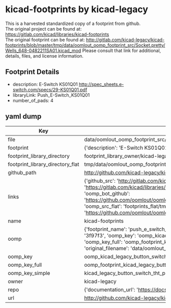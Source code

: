 # kicad-footprints by kicad-legacy  
This is a harvested standardized copy of a footprint from github.  
The original project can be found at:  
https://gitlab.com/kicad/libraries/kicad-footprints  
The original footprint can be found at:
http://gitlab.com/kicad-legacy/kicad-footprints/blob/master/tmp/data/oomlout_oomp_footprint_src/Socket.pretty/Wells_648-0482211SA01.kicad_mod
Please consult that link for additional, details, files, and license information.  
## Footprint Details
* description: E-Switch KS01Q01 http://spec_sheets.e-switch.com/specs/29-KS01Q01.pdf  
* libraryLink: Push_E-Switch_KS01Q01  
* number_of_pads: 4  
## yaml dump  
| Key | Value |  
| --- | --- |  
| file | data/oomlout_oomp_footprint_src/kicad-footprints/Button_Switch_THT.pretty/Push_E-Switch_KS01Q01.kicad_mod |  
| footprint | {'description': 'E-Switch KS01Q01 http://spec_sheets.e-switch.com/specs/29-KS01Q01.pdf', 'libraryLink': 'Push_E-Switch_KS01Q01', 'number_of_pads': 4} |  
| footprint_library_directory | footprint_library_owner/kicad-legacy_kicad-footprints |  
| footprint_library_directory_flat | tmp/data/oomlout_oomp_footprint_src/footprints_flat/kicad_legacy_button_switch_tht_push_e_switch_ks01q01/working |  
| github_path | http://github.com/kicad-legacy/kicad-footprints/blob/master/tmp/data/oomlout_oomp_footprint_src/Button_Switch_THT.pretty/Push_E-Switch_KS01Q01.kicad_mod |  
| links | {'github_src': 'http://gitlab.com/kicad-legacy/kicad-footprints/blob/master/tmp/data/oomlout_oomp_footprint_src/Socket.pretty/Wells_648-0482211SA01.kicad_mod', 'github_src_repo': 'https://gitlab.com/kicad/libraries/kicad-footprints', 'oomp_bot': 'tmp/data/oomlout_oomp_footprint_src/footprints/kicad_legacy_button_switch_tht_push_e_switch_ks01q01/working', 'oomp_bot_github': 'https://github.com/oomlout/oomlout_oomp_footprint_bot/tree/main/tmp/data/oomlout_oomp_footprint_src/footprints/kicad_legacy_button_switch_tht_push_e_switch_ks01q01/working', 'oomp_src_flat': 'footprints_flat/tmp/data/oomlout_oomp_footprint_src/footprints_flat/kicad_legacy_button_switch_tht_push_e_switch_ks01q01/working', 'oomp_src_flat_github': 'https://github.com/oomlout/oomlout_oomp_footprint_src/tree/main/tmp/data/oomlout_oomp_footprint_src/footprints_flat/kicad_legacy_button_switch_tht_push_e_switch_ks01q01/working'} |  
| name | kicad-footprints |  
| oomp | {'footprint_name': 'push_e_switch_ks01q01', 'library_name': 'button_switch_tht', 'md5': '3f97f32017bf03733eb5afb9cfa8631a', 'md5_10': '3f97f32017', 'md5_5': '3f97f', 'md5_6': '3f97f3', 'oomp_key': 'oomp_kicad_legacy_button_switch_tht_push_e_switch_ks01q01', 'oomp_key_extra': 'oomp_footprint_kicad_legacy_button_switch_tht_push_e_switch_ks01q01', 'oomp_key_full': 'oomp_footprint_kicad_legacy_button_switch_tht_push_e_switch_ks01q01_3f97f3', 'oomp_key_simple': 'kicad_legacy_button_switch_tht_push_e_switch_ks01q01', 'original_filename': 'data/oomlout_oomp_footprint_src/kicad-footprints/Button_Switch_THT.pretty/Push_E-Switch_KS01Q01.kicad_mod', 'owner_name': 'kicad_legacy'} |  
| oomp_key | oomp_kicad_legacy_button_switch_tht_push_e_switch_ks01q01 |  
| oomp_key_full | oomp_footprint_kicad_legacy_button_switch_tht_push_e_switch_ks01q01 |  
| oomp_key_simple | kicad_legacy_button_switch_tht_push_e_switch_ks01q01 |  
| owner | kicad-legacy |  
| repo | {'documentation_url': 'https://docs.github.com/rest/repos/repos#get-a-repository', 'message': 'Not Found'} |  
| url | http://github.com/kicad-legacy/kicad-footprints |  


